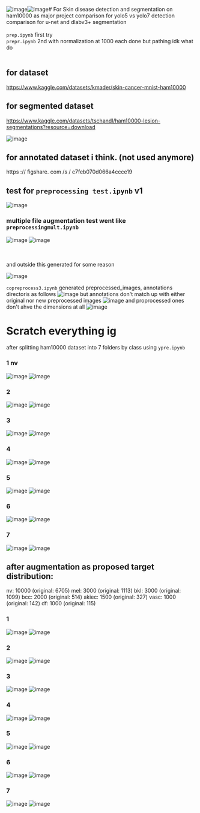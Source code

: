![image](https://github.com/user-attachments/assets/97f293ca-2a48-4a23-9654-273d6acac508)![image](https://github.com/user-attachments/assets/0eae600e-d031-4d14-8487-8ceb0dea6f93)# For Skin disease detection and segmentation on ham10000 as major project 
comparison for yolo5 vs yolo7 detection </br>
comparison for u-net and dlabv3+ segmentation </br>
</br>
`prep.ipynb` first try </br>
`prepr.ipynb` 2nd with normalization at 1000 each done but pathing idk what do</br>
</br>

## for dataset
https://www.kaggle.com/datasets/kmader/skin-cancer-mnist-ham10000
</br>

## for segmented dataset
https://www.kaggle.com/datasets/tschandl/ham10000-lesion-segmentations?resource=download

![image](https://github.com/user-attachments/assets/9ff33fba-4c73-4e98-93dd-9395b89f7ddf)
</br>


## for annotated dataset i think. (not used anymore)
https :// figshare. com /s / c7feb070d066a4ccce19
</br>

## test for `preprocessing test.ipynb` v1
![image](https://github.com/user-attachments/assets/cb866734-9e66-4f0f-b417-3c0cf6153d91)


###  multiple file augmentation test went like  `preprocessingmult.ipynb`
![image](https://github.com/user-attachments/assets/c1c3f14f-6e15-4f63-8596-5c11d7c2f13d)
![image](https://github.com/user-attachments/assets/abac0615-b2a7-42ff-8a1c-f116ecf7a174)

</br>
</br>
and outside this generated for some reason</br>

![image](https://github.com/user-attachments/assets/b6e42896-ea4d-4fdb-a072-d8d63c618377)

`copreprocess3.ipynb` generated preprocessed_images, annotations directoris as follows
![image](https://github.com/user-attachments/assets/ce1f0ba6-41c2-43d2-9243-138d52e8e88e)
but annotations don't match up with either original nor new preprocessed  images
![image](https://github.com/user-attachments/assets/6860552e-a588-4cb5-96d3-4cfd0b347b65)
and proprocessed ones don't ahve the dimensions at all
![image](https://github.com/user-attachments/assets/8a20a639-8eeb-4662-b503-e6e9530de75f)

# Scratch everything ig
after splitting ham10000 dataset into 7 folders by class
using `ypre.ipynb`

### 1 nv
![image](https://github.com/user-attachments/assets/8a362a8c-b381-4384-9fa0-943cec0e9ef0)
![image](https://github.com/user-attachments/assets/b371e90e-e74d-4eae-a785-4be247d9e01f)

### 2 
![image](https://github.com/user-attachments/assets/22d3d6dd-95f4-474e-8d7f-17bf5063638f)
![image](https://github.com/user-attachments/assets/079baa16-63dd-41ed-97fa-41c24a52cfaf)

### 3
![image](https://github.com/user-attachments/assets/b4a91141-e705-40b0-b3e3-2c6afcc20e6d)
![image](https://github.com/user-attachments/assets/35683501-1372-4626-8add-c6e0b7719c18)

### 4 
![image](https://github.com/user-attachments/assets/6b60c233-7eae-4eba-b04f-0d0ae9c3a9a1)
![image](https://github.com/user-attachments/assets/e70c822d-d275-42c3-b46f-cbd2e19ed681)

### 5 
![image](https://github.com/user-attachments/assets/71a1fbc4-b964-4bdf-a75d-cfdd5b638ddc)
![image](https://github.com/user-attachments/assets/b20929d6-e0a5-4f7e-b069-cb28085ea14c)

### 6
![image](https://github.com/user-attachments/assets/abba95f4-90af-4d6f-b898-63f2502adcd4)
![image](https://github.com/user-attachments/assets/c98ed191-6baf-43c3-b79d-89f8e4146706)

### 7 
![image](https://github.com/user-attachments/assets/d81a3920-f296-43a9-a6eb-2cddf1e98cbf)
![image](https://github.com/user-attachments/assets/3c952178-ace7-4368-b0c2-a5fd75c5f689)

## after augmentation as proposed target distribution:

nv: 10000 (original: 6705)
mel: 3000 (original: 1113)
bkl: 3000 (original: 1099)
bcc: 2000 (original: 514)
akiec: 1500 (original: 327)
vasc: 1000 (original: 142)
df: 1000 (original: 115)

### 1
![image](https://github.com/user-attachments/assets/f1085a87-c419-400c-938d-9f7c0ff496ee)
![image](https://github.com/user-attachments/assets/2bf3a5f9-b099-4bfb-bf05-3391a3e519f7)

### 2
![image](https://github.com/user-attachments/assets/f4f3bae6-45b7-47a1-b9a8-3abce6b7041d)
![image](https://github.com/user-attachments/assets/e60e1104-1a78-4361-88f6-3c6f65cd86d5)

### 3
![image](https://github.com/user-attachments/assets/81584f6b-9d5e-4041-a563-c7ec3c0b9b13)
![image](https://github.com/user-attachments/assets/49fe2657-428c-451d-b990-81acbbcc1ff3)

### 4 
![image](https://github.com/user-attachments/assets/8438a153-0119-4388-894e-882865ea4be5)
![image](https://github.com/user-attachments/assets/461d2ed2-8cfc-4ff2-8976-0cd680d2e365)

### 5 
![image](https://github.com/user-attachments/assets/f96f57f7-864a-4ca1-bd9d-dbf5c837e336)
![image](https://github.com/user-attachments/assets/96733c56-b7d9-4edb-9548-3aa30ab7acfa)

### 6
![image](https://github.com/user-attachments/assets/80767f60-e13b-4f76-8fee-e57828f37d9b)
![image](https://github.com/user-attachments/assets/8116cc36-c7de-4522-83b3-a6992553c761)

### 7 
![image](https://github.com/user-attachments/assets/d5932cae-5657-4c4d-b29d-a3b585cdcaa8)
![image](https://github.com/user-attachments/assets/f68925d2-5328-4018-ba92-fc3116a0f742)

